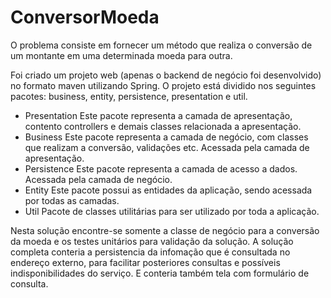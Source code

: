 # ConversorMoeda

O problema consiste em fornecer um método que realiza o conversão de um montante em uma determinada moeda para outra.

Foi criado um projeto web (apenas o backend de negócio foi desenvolvido) no formato maven utilizando Spring.
O projeto está dividido nos seguintes pacotes: business, entity, persistence, presentation e util.
- Presentation
  Este pacote representa a camada de apresentação, contento controllers e demais classes relacionada a apresentação.
- Business
  Este pacote representa a camada de negócio, com classes que realizam a conversão, validações etc. Acessada pela camada de apresentação.
- Persistence
  Este pacote representa a camada de acesso a dados. Acessada pela camada de negócio.
- Entity
  Este pacote possui as entidades da aplicação, sendo acessada por todas as camadas.
- Util
  Pacote de classes utilitárias para ser utilizado por toda a aplicação.

Nesta solução encontre-se somente a classe de negócio para a conversão da moeda e os testes unitários para validação da solução. A solução  completa conteria a persistencia da infomação que é consultada no endereço externo, para facilitar posteriores consultas e possíveis indisponibilidades do serviço. E conteria também tela com formulário de consulta.
